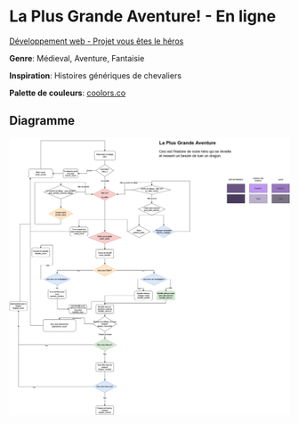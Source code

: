 # La Plus Grande Aventure! - En ligne

[Développement web - Projet vous êtes le héros](https://smnarnold.com/projets/vous-etes-le-heros)

**Genre**: Médieval, Aventure, Fantaisie

**Inspiration**: Histoires génériques de chevaliers

**Palette de couleurs**: [coolors.co](https://coolors.co/493b5b-695483-bf87f0-bcafcc-7a7285)

## Diagramme
![diagramme](assets/images/grande_aventure_flowchart.png)
